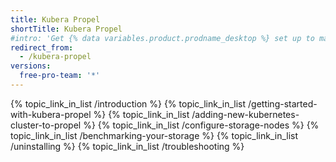 ```yaml
---
title: Kubera Propel
shortTitle: Kubera Propel
#intro: 'Get {% data variables.product.prodname_desktop %} set up to manage your project work. Authenticate to {% data variables.product.prodname_dotcom_the_website %} or {% data variables.product.prodname_enterprise %}, keep the app up-to-date, and review your preferred settings.'
redirect_from:
  - /kubera-propel
versions:
  free-pro-team: '*'
---
```



{% topic_link_in_list /introduction %}
{% topic_link_in_list /getting-started-with-kubera-propel %}
{% topic_link_in_list /adding-new-kubernetes-cluster-to-propel %}
{% topic_link_in_list /configure-storage-nodes %}
{% topic_link_in_list /benchmarking-your-storage %}
{% topic_link_in_list /uninstalling %}
{% topic_link_in_list /troubleshooting %}
